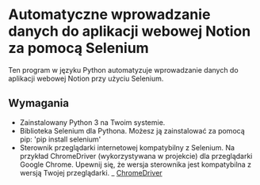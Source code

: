 # Automatyczne wprowadzanie danych do aplikacji webowej Notion za pomocą Selenium

Ten program w języku Python automatyzuje wprowadzanie danych do aplikacji webowej Notion przy użyciu Selenium.

## Wymagania 

- Zainstalowany Python 3 na Twoim systemie.
- Biblioteka Selenium dla Pythona. Możesz ją zainstalować za pomocą pip:
'pip install selenium'
- Sterownik przeglądarki internetowej kompatybilny z Selenium. Na przykład ChromeDriver (wykorzystywana w projekcie) dla przeglądarki Google Chrome. Upewnij się, że wersja sterownika jest kompatybilna z wersją Twojej przeglądarki.
  _ [ChromeDriver](https://chromedriver.chromium.org)


